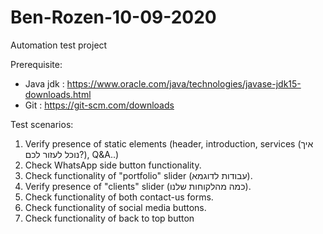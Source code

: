 # Ben-Rozen-10-09-2020
 Automation test project
 
Prerequisite:
- Java jdk : https://www.oracle.com/java/technologies/javase-jdk15-downloads.html
- Git      : https://git-scm.com/downloads

Test scenarios:

1. Verify presence of static elements (header, introduction, services (איך נוכל לעזור לכם?), Q&A..)
2. Check WhatsApp side button functionality.
3. Check functionality of "portfolio" slider (עבודות לדוגמא).
4. Verify presence of "clients" slider (כמה מהלקוחות שלנו).
5. Check functionality of both contact-us forms.
6. Check functionality of social media buttons.
7. Check functionality of back to top button
